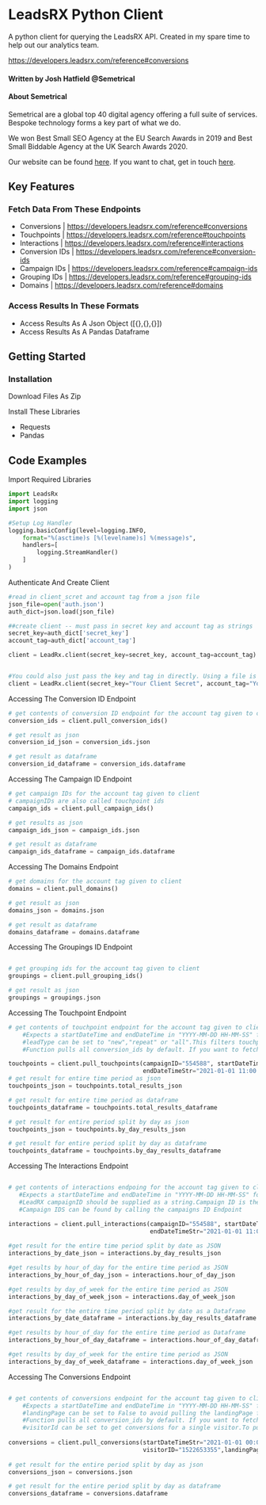 # LeadsRX Python Client

A python client for querying the LeadsRX API. Created in my spare time to help out our analytics team.

https://developers.leadsrx.com/reference#conversions


#### Written by Josh Hatfield @Semetrical


#### About Semetrical

Semetrical are a global top 40 digital agency offering a full suite of services. Bespoke technology forms a key part of what we do.

We won Best Small SEO Agency at the EU Search Awards in 2019 and Best Small Biddable Agency at the UK Search Awards 2020.

Our website can be found [here](http://bit.ly/3aMWIMd). If you want to chat, get in touch [here](http://bit.ly/3keCf5Y).

## Key Features


### Fetch Data From These Endpoints

* Conversions | https://developers.leadsrx.com/reference#conversions
* Touchpoints | https://developers.leadsrx.com/reference#touchpoints
* Interactions | https://developers.leadsrx.com/reference#interactions
* Conversion IDs | https://developers.leadsrx.com/reference#conversion-ids
* Campaign IDs | https://developers.leadsrx.com/reference#campaign-ids
* Grouping IDs | https://developers.leadsrx.com/reference#grouping-ids
* Domains | https://developers.leadsrx.com/reference#domains

### Access Results In These Formats

* Access Results As A Json Object ([{},{},{}])
* Access Results As A Pandas Dataframe


## Getting Started

### Installation
Download Files As Zip

Install These Libraries
* Requests
* Pandas

## Code Examples

Import Required Libraries
```python
import LeadsRx
import logging
import json

#Setup Log Handler
logging.basicConfig(level=logging.INFO,
    format="%(asctime)s [%(levelname)s] %(message)s",
    handlers=[
        logging.StreamHandler()
    ]
)
```
Authenticate And Create Client
```python
#read in client_scret and account tag from a json file 
json_file=open('auth.json')
auth_dict=json.load(json_file)

##create client -- must pass in secret key and account tag as strings
secret_key=auth_dict['secret_key']
account_tag=auth_dict['account_tag']

client = LeadRx.client(secret_key=secret_key, account_tag=account_tag)


#You could also just pass the key and tag in directly. Using a file is preferable as this way no sensitive information ends up in our gitrepo
client = LeadRx.client(secret_key="Your Client Secret", account_tag="Your Account Tag")

```

Accessing The Conversion ID Endpoint
```python
# get contents of conversion ID endpoint for the account tag given to client
conversion_ids = client.pull_conversion_ids()

# get result as json
conversion_id_json = conversion_ids.json

# get result as dataframe
conversion_id_dataframe = conversion_ids.dataframe
```
Accessing The Campaign ID Endpoint
```python
# get campaign IDs for the account tag given to client
# campaignIDs are also called touchpoint ids
campaign_ids = client.pull_campaign_ids()

# get results as json
campaign_ids_json = campaign_ids.json

# get result as dataframe
campaign_ids_dataframe = campaign_ids.dataframe
```
Accessing The Domains Endpoint
```python
# get domains for the account tag given to client
domains = client.pull_domains()

# get result as json
domains_json = domains.json

# get result as dataframe
domains_dataframe = domains.dataframe
```

Accessing The Groupings ID Endpoint
```python

# get grouping ids for the account tag given to client
groupings = client.pull_grouping_ids()

# get result as json
groupings = groupings.json
```
Accessing The Touchpoint Endpoint
```python
# get contents of touchpoint endpoint for the account tag given to client
    #Expects a startDateTime and endDateTime in "YYYY-MM-DD HH-MM-SS" format
    #leadType can be set to "new","repeat" or "all".This filters touchpoint results based on first time,repeat or all conversions for a customer
    #Function pulls all conversion_ids by default. If you want to fetch conversions for a single conversion then pass it's conversion_id as a string

touchpoints = client.pull_touchpoints(campaignID="554588", startDateTimeStr="2021-01 00:00:00",
                                      endDateTimeStr="2021-01-01 11:00:00", conversion_id='13697', lead_type="new")
# get result for entire time period as json
touchpoints_json = touchpoints.total_results_json

# get result for entire time period as dataframe
touchpoints_dataframe = touchpoints.total_results_dataframe

# get result for entire period split by day as json
touchpoints_json = touchpoints.by_day_results_json

# get result for entire period split by day as dataframe
touchpoints_dataframe = touchpoints.by_day_results_dataframe
```
Accessing The Interactions Endpoint
```python

# get contents of interactions endpoing for the account tag given to client
   #Expects a startDateTime and endDateTime in "YYYY-MM-DD HH-MM-SS" format
   #LeadRX campaignID should be supplied as a string.Campaign ID is the ID of the touchpoint you want to query
   #Campaign IDS can be found by calling the campaigns ID Endpoint

interactions = client.pull_interactions(campaignID="554588", startDateTimeStr="2021-01 00:00:00",
                                        endDateTimeStr="2021-01-01 11:00:00")
                                        
#get result for the entire time period split by date as JSON
interactions_by_date_json = interactions.by_day_results_json

#get results by hour_of_day for the entire time period as JSON
interactions_by_hour_of_day_json = interactions.hour_of_day_json

#get results by day_of_week for the entire time period as JSON
interactions_by_day_of_week_json = interactions.day_of_week_json

#get result for the entire time period split by date as a Dataframe
interactions_by_date_dataframe = interactions.by_day_results_dataframe

#get results by hour_of_day for the entire time period as Dataframe
interactions_by_hour_of_day_dataframe = interactions.hour_of_day_dataframe

#get results by day_of_week for the entire time period as JSON
interactions_by_day_of_week_dataframe = interactions.day_of_week_json
```
Accessing The Conversions Endpoint
```python

# get contents of conversions endpoint for the account tag given to client
    #Expects a startDateTime and endDateTime in "YYYY-MM-DD HH-MM-SS" format
    #landingPage can be set to False to avoid pulling the landingPage field
    #Function pulls all conversion_ids by default. If you want to fetch conversions for a single conversion then pass it's conversion_id as a string
    #visitorId can be set to get conversions for a single visitor.To pull data for all visitors do not pass the visitorID parameter to the function
   
conversions = client.pull_conversions(startDateTimeStr="2021-01-01 00:00:00", endDateTimeStr="2021-01-01 11:00:00",
                                      visitorID="1522653355",landingPage=True,conversion_id='13697')
                                      
# get result for the entire period split by day as json
conversions_json = conversions.json

# get result for the entire period split by day as dataframe
conversions_dataframe = conversions.dataframe
```
